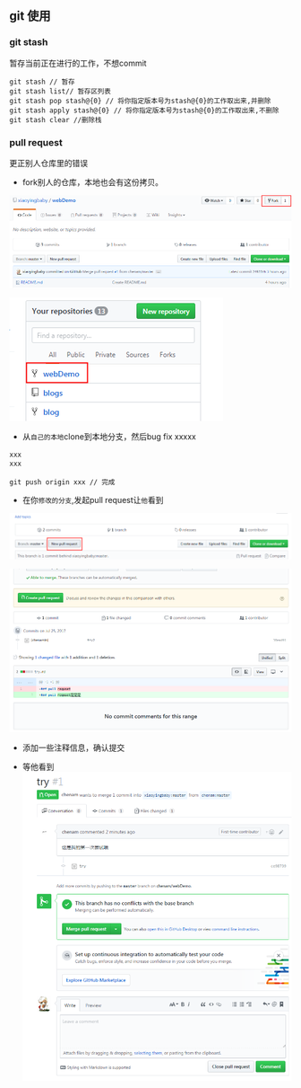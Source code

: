 ## git 使用


### git stash 

暂存当前正在进行的工作，不想commit

```
git stash // 暂存
git stash list// 暂存区列表
git stash pop stash@{0} // 将你指定版本号为stash@{0}的工作取出来,并删除
git stash apply stash@{0} // 将你指定版本号为stash@{0}的工作取出来,不删除
git stash clear //删除栈
```

### pull request

更正别人仓库里的错误

- fork别人的仓库，本地也会有这份拷贝。

![fork别人的项目](images/fork.png)

![我的首页](images/fork2.png)

- 从`自己的本地`clone到本地分支，然后bug fix xxxxx

```
xxx
xxx

git push origin xxx // 完成
```

- 在你`修改的分支`,发起pull request让`他`看到

![pullrequest](images/pullrequest.png)

![pullrequest2](images/pullrequest2.png)

- 添加一些注释信息，确认提交

- 等他看到
![pullrequest3](images/pullrequest3.png)


